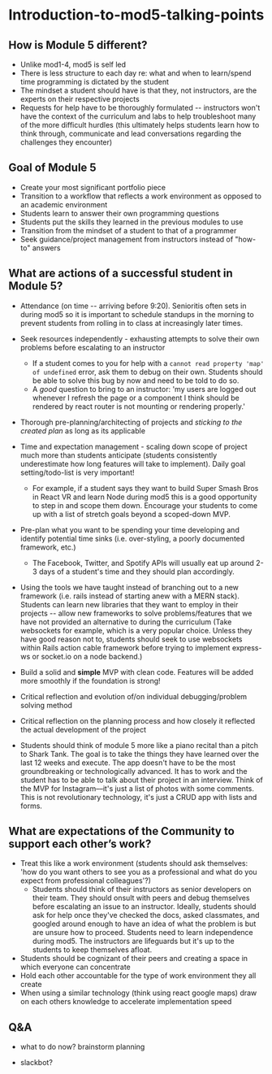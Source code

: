 # Introduction-to-mod5-talking-points

## How is Module 5 different?

* Unlike mod1-4, mod5 is self led
* There is less structure to each day re: what and when to learn/spend time programming is dictated by the student
* The mindset a student should have is that they, not instructors, are the experts on their respective projects
* Requests for help have to be thoroughly formulated -- instructors won't have the context of the curriculum and labs to help troubleshoot many of the more difficult hurdles \(this ultimately helps students learn how to think through, communicate and lead conversations regarding the challenges they encounter\)

## Goal of Module 5

* Create your most significant portfolio piece
* Transition to a workflow that reflects a work environment as opposed to an academic environment
* Students learn to answer their own programming questions
* Students put the skills they learned in the previous modules to use
* Transition from the mindset of a student to that of a programmer
* Seek guidance/project management from instructors instead of "how-to" answers

## What are actions of a successful student in Module 5?

* Attendance \(on time -- arriving before 9:20\). Senioritis often sets in during mod5 so it is important to schedule standups in the morning to prevent students from rolling in to class at increasingly later times.
* Seek resources independently - exhausting attempts to solve their own problems before escalating to an instructor
  * If a student comes to you for help with a `cannot read property 'map' of undefined` error, ask them to debug on their own. Students should be able to solve this bug by now and need to be told to do so.
  * A _good_ question to bring to an instructor: 'my users are logged out whenever I refresh the page or a component I think should be rendered by react router is not mounting or rendering properly.'
* Thorough pre-planning/architecting of projects and _sticking to the created plan_ as long as its applicable
* Time and expectation management - scaling down scope of project much more than students anticipate \(students consistently underestimate how long features will take to implement\). Daily goal setting/todo-list is very important!
  * For example, if a student says they want to build Super Smash Bros in React VR and learn Node during mod5 this is a good opportunity to step in and scope them down. Encourage your students to come up with a list of stretch goals beyond a scoped-down MVP.
* Pre-plan what you want to be spending your time developing and identify potential time sinks \(i.e. over-styling, a poorly documented framework, etc.\)
  * The Facebook, Twitter, and Spotify APIs will usually eat up around 2-3 days of a student's time and they should plan accordingly.
* Using the tools we have taught instead of branching out to a new framework \(i.e. rails instead of starting anew with a MERN stack\). Students can learn new libraries that they want to employ in their projects -- allow new frameworks to solve problems/features that we have not provided an alternative to during the curriculum \(Take websockets for example, which is a very popular choice. Unless they have good reason not to, students should seek to use websockets within Rails action cable framework before trying to implement express-ws or socket.io on a node backend.\)
* Build a solid and **simple** MVP with clean code. Features will be added more smoothly if the foundation is strong!
* Critical reflection and evolution of/on individual debugging/problem solving method
* Critical reflection on the planning process and how closely it reflected the actual development of the project


* Students should think of module 5 more like a piano recital than a pitch to Shark Tank. The goal is to take the things they have learned over the last 12 weeks and execute. The app doesn't have to be the most groundbreaking or technologically advanced. It has to work and the student has to be able to talk about their project in an interview. Think of the MVP for Instagram––it's just a list of photos with some comments. This is not revolutionary technology, it's just a CRUD app with lists and forms.

## What are expectations of the Community to support each other’s work?

* Treat this like a work environment \(students should ask themselves: 'how do you want others to see you as a professional and what do you expect from professional colleagues'?\)
  * Students should think of their instructors as senior developers on their team. They should onsult with peers and debug themselves before escalating an issue to an instructor. Ideally, students should ask for help once they've checked the docs, asked classmates, and googled around enough to have an idea of what the problem is but are unsure how to proceed. Students need to learn independence during mod5. The instructors are lifeguards but it's up to the students to keep themselves afloat.
* Students should be cognizant of their peers and creating a space in which everyone can concentrate
* Hold each other accountable for the type of work environment they all create
* When using a similar technology \(think using react google maps\) draw on each others knowledge to accelerate implementation speed


## Q&A
- what to do now?
  brainstorm
  planning

- slackbot?
